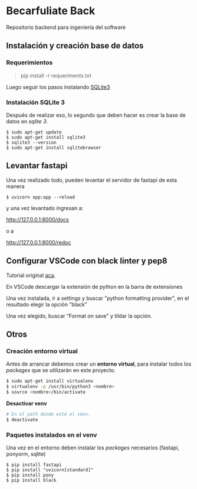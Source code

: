 # Becarfuliate Back
Repositorio backend para ingeniería del software

## Instalación y creación base de datos

### Requerimientos

> pip install -r requeriments.txt

Luego seguir los pasos instalando [SQLite3](#instalación-sqlite-3)

### Instalación SQLite 3

Después de realizar eso, lo segundo que deben hacer es crear la base de datos en *sqlite 3*.

```
$ sudo apt-get update
$ sudo apt-get install sqlite3
$ sqlite3 --version
$ sudo apt-get install sqlitebrowser
```

## Levantar fastapi

Una vez realizado todo, pueden levantar el servidor de fastapi de esta manera

```
$ uvicorn app:app --reload
```
y una vez levantado ingresan a: 

http://127.0.0.1:8000/docs 

o a 

http://127.0.0.1:8000/redoc


## Configurar VSCode con black linter y pep8

Tutorial original [aca](https://dev.to/adamlombard/how-to-use-the-black-python-code-formatter-in-vscode-3lo0).

En VSCode descargar la extensión de python en la barra de extensiones

Una vez instalada, ir a settings y buscar "python formatting provider", en el resultado elegir la opción "black"

Una vez elegido, buscar "Format on save" y tildar la opción.


## Otros

### Creación entorno virtual

Antes de arrancar debemos crear un **entorno virtual**, para instalar todos los *packages* que se utilizarán en este proyecto. 

```sh
$ sudo apt-get install virtualenv
$ virtualenv -p /usr/bin/python3 <nombre>
$ source <nombre>/bin/activate
```

**Desactivar venv**
```sh
# En el path donde esté el venv.
$ deactivate
```

### Paquetes instalados en el venv

Una vez en el entorno deben instalar los *packages* necesarios (fastapi, ponyorm, sqlite)

```
$ pip install fastapi
$ pip install "uvicorn[standard]"
$ pip install pony 
$ pip install black
```